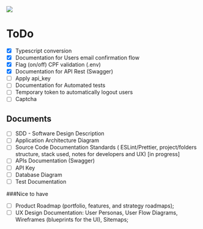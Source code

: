 ![](https://btholt.github.io/intro-to-web-dev-v2/static/ef4a30c374ea4cf7fb52b7f8748cf4a5/0b533/node.png)
# ToDo 
- [x] Typescript conversion
- [x] Documentation for Users email confirmation flow
- [x] Flag (on/off) CPF validation (.env)
- [x] Documentation for API Rest (Swagger)
- [ ] Apply api_key
- [ ] Documentation for Automated tests
- [ ] Temporary token to automatically logout users
- [ ] Captcha

## Documents
- [ ] SDD - Software Design Description 
- [ ] Application Architecture Diagram
- [ ] Source Code Documentation Standards ( ESLint/Prettier, project/folders structure, stack used, notes for developers and UX) [in progress]
- [ ] APIs Documentation (Swagger)
- [ ] API Key
- [ ] Database Diagram
- [ ] Test Documentation

###Nice to have
- [ ] Product Roadmap (portfolio, features, and strategy roadmaps);
- [ ] UX Design Documentation: User Personas, User Flow Diagrams, Wireframes (blueprints for the UI), Sitemaps;
